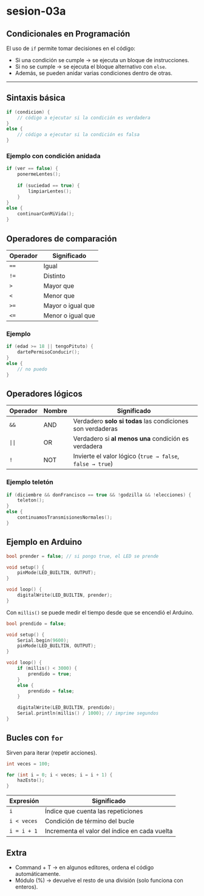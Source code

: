 # sesion-03a

## Condicionales en Programación

El uso de `if` permite tomar decisiones en el código:  

- Si una condición se cumple → se ejecuta un bloque de instrucciones.  
- Si no se cumple → se ejecuta el bloque alternativo con `else`.  
- Además, se pueden anidar varias condiciones dentro de otras.  

---

## Sintaxis básica

```cpp
if (condicion) {
    // código a ejecutar si la condición es verdadera
}
else {
    // código a ejecutar si la condición es falsa
}
```

### Ejemplo con condición anidada

```cpp
if (ver == false) {
    ponermeLentes();
    
    if (suciedad == true) {
        limpiarLentes();
    }
}
else {
    continuarConMiVida();
}
```

## Operadores de comparación

| Operador | Significado       |
|----------|-------------------|
| `==`     | Igual             |
| `!=`     | Distinto          |
| `>`      | Mayor que         |
| `<`      | Menor que         |
| `>=`     | Mayor o igual que |
| `<=`     | Menor o igual que |

### Ejemplo

```cpp
if (edad >= 18 || tengoPituto) {
    dartePermisoConducir();
}
else {
    // no puedo
}
```

## Operadores lógicos

| Operador | Nombre | Significado |
|----------|--------|-------------|
| `&&`     | AND    | Verdadero **solo si todas** las condiciones son verdaderas |
| `\|\|`     | OR     | Verdadero si **al menos una** condición es verdadera |
| `!`      | NOT    | Invierte el valor lógico (`true → false`, `false → true`) |

### Ejemplo teletón

```cpp
if (diciembre && donFrancisco == true && !godzilla && !elecciones) {
    teleton();
}
else {
    continuamosTransmisionesNormales();
}
```

## Ejemplo en Arduino

```cpp
bool prender = false; // si pongo true, el LED se prende

void setup() {
    pinMode(LED_BUILTIN, OUTPUT);
}

void loop() {
    digitalWrite(LED_BUILTIN, prender);
}
```

Con `millis()` se puede medir el tiempo desde que se encendió el Arduino.

```cpp
bool prendido = false;

void setup() {
    Serial.begin(9600);
    pinMode(LED_BUILTIN, OUTPUT);
}

void loop() {
    if (millis() < 3000) {
        prendido = true;
    }
    else {
        prendido = false;
    }

    digitalWrite(LED_BUILTIN, prendido);
    Serial.println(millis() / 1000); // imprime segundos
}
```

## Bucles con `for`

Sirven para iterar (repetir acciones).

```cpp
int veces = 100;

for (int i = 0; i < veces; i = i + 1) {
    hazEsto();
}
```

| Expresión     | Significado                                   |
|---------------|-----------------------------------------------|
| `i`           | Índice que cuenta las repeticiones            |
| `i < veces`   | Condición de término del bucle                |
| `i = i + 1`   | Incrementa el valor del índice en cada vuelta |

## Extra

- Command + T → en algunos editores, ordena el código automáticamente.
- Módulo (%) → devuelve el resto de una división (solo funciona con enteros).

